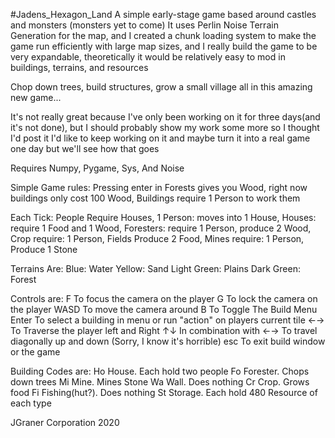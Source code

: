 #Jadens_Hexagon_Land
A simple early-stage game based around castles and monsters (monsters yet to come)
It uses Perlin Noise Terrain Generation for the map, and I created a chunk loading system to make the game run efficiently with large map sizes, and I really build the game to be very expandable, theoretically it would be relatively easy to mod in buildings, terrains, and resources

Chop down trees, build structures, grow a small village all in this amazing new game...

It's not really great because I've only been working on it for three days(and it's not done), but I should probably show my work some more so I thought I'd post it
I'd like to keep working on it and maybe turn it into a real game one day but we'll see how that goes

Requires Numpy, Pygame, Sys, And Noise

Simple Game rules:
Pressing enter in Forests gives you Wood, right now buildings only cost 100 Wood, Buildings require 1 Person to work them

Each Tick: People Require Houses,
1 Person: moves into 1 House,
Houses: require 1 Food and 1 Wood,
Foresters: require 1 Person, produce 2 Wood,
Crop require: 1 Person, Fields Produce 2 Food,
Mines require: 1 Person, Produce 1 Stone

Terrains Are:
Blue: Water
Yellow: Sand
Light Green: Plains
Dark Green: Forest


Controls are:
F       To focus the camera on the player
G       To lock the camera on the player
WASD    To move the camera around
B       To Toggle The Build Menu
Enter   To select a building in menu or run "action" on players current tile
←→     To Traverse the player left and Right
↑↓      In combination with ←→ To travel diagonally up and down (Sorry, I know it's horrible)
esc     To exit build window or the game

Building Codes are:
Ho	House. Each hold two people
Fo	Forester. Chops down trees
Mi	Mine. Mines Stone
Wa	Wall. Does nothing
Cr	Crop. Grows food
Fi	Fishing(hut?). Does nothing
St	Storage. Each hold 480 Resource of each type


JGraner Corporation 2020

